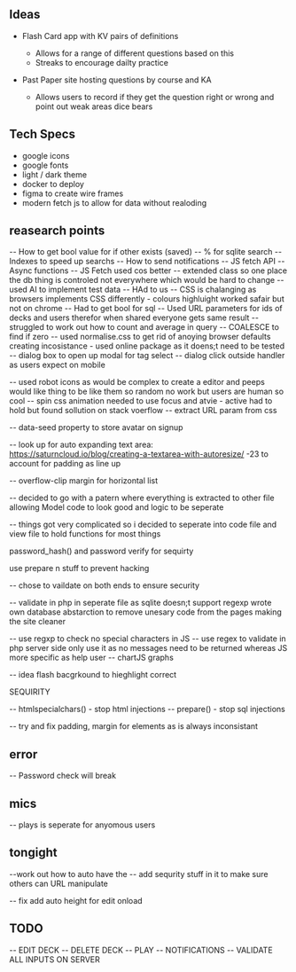 ## Ideas

- Flash Card app with KV pairs of definitions 
    - Allows for a range of different questions based on this
    - Streaks to encourage dailty practice

- Past Paper site hosting questions by course and KA
    - Allows users to record if they get the question right or wrong and point out weak areas
    dice bears


## Tech Specs

- google icons
- google fonts
- light / dark theme
- docker to deploy
- figma to create wire frames
- modern fetch js to allow for data without realoding


## reasearch points

-- How to get bool value for if other exists (saved)
-- % for sqlite search
-- Indexes to speed up searchs
-- How to send notifications
--  JS fetch API
-- Async functions
-- JS Fetch used cos better
-- extended class so one place the db thing is controled not everywhere which would be hard to change
-- used AI to implement test data 
-- HAd to us
-- CSS is chalanging as browsers implements CSS differently - colours highluight worked safair but not on chrome
-- Had to get bool for sql 
-- Used URL parameters for ids of decks and users therefor when shared everyone gets same result
-- struggled to work out how to count and average in query
-- COALESCE to find if zero
-- used normalise.css to get rid of anoying browser defaults creating incosistance - used online package as it doens;t need to be tested
-- dialog box to open up modal for tag select
-- dialog click outside handler as users expect on mobile

-- used robot icons as would be complex to create a editor and peeps would like thing to be like them so random no work but users are human so cool
-- spin css animation needed to use focus and atvie - active had to hold but found sollution on stack voerflow
-- extract URL param from css

-- data-seed property to store avatar on signup

-- look up for auto expanding text area: https://saturncloud.io/blog/creating-a-textarea-with-autoresize/ -23 to account for padding as line up

-- overflow-clip margin for horizontal list

-- decided to go with a patern where everything is extracted to other file allowing Model code to look good and logic to be seperate

-- things got very complicated so i decided to seperate into code file and view file to hold functions for most things

password_hash() and password verify for sequirty


use prepare n stuff to prevent hacking

-- chose to vaildate on both ends to ensure security

-- validate in php in seperate file as sqlite doesn;t support regexp
wrote own database abstarction to remove unesary code from the pages making the site cleaner

-- use regxp to check no special characters in JS
-- use regex to validate in php server side only use it as no messages need to be returned whereas JS more specific as help user
-- chartJS graphs <script src="https://cdn.jsdelivr.net/npm/chart.js"></script>

-- idea flash bacgrkound to hieghlight correct

SEQUIRITY 

-- htmlspecialchars() - stop html injections
-- prepare() - stop sql injections

-- try and fix padding, margin for elements as is always inconsistant 


## error

-- Password check will break

## mics
-- plays is seperate for anyomous users

## tongight

--work out how to auto have the 
-- add sequrity stuff in it to make sure others can URL manipulate

-- fix add auto height for edit onload


## TODO

-- EDIT DECK
-- DELETE DECK
-- PLAY
-- NOTIFICATIONS
-- VALIDATE ALL INPUTS ON SERVER